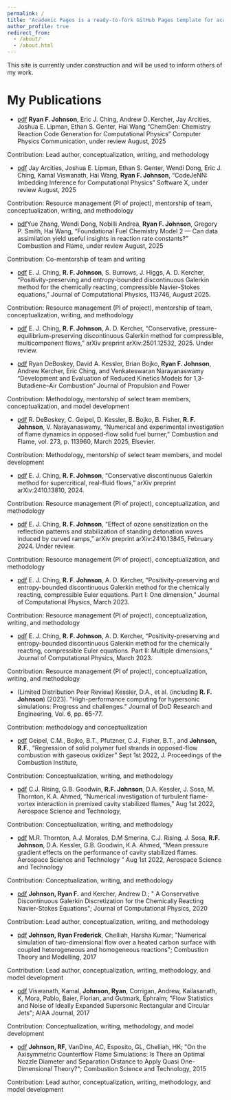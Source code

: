 ```yaml
---
permalink: /
title: "Academic Pages is a ready-to-fork GitHub Pages template for academic personal websites"
author_profile: true
redirect_from: 
  - /about/
  - /about.html
---
```


This site is currently under construction and will be used to inform others of my work.

My Publications
======

- [pdf](pdfs/chemgen.pdf) **Ryan F. Johnson**, Eric J. Ching, Andrew D. Kercher, Jay Arcities, Joshua E. Lipman, Ethan S. Genter, Hai Wang “ChemGen: Chemistry Reaction Code Generation for Computational Physics” Computer Physics Communication, under review August, 2025

Contribution: Lead author, conceptualization, writing, and methodology

- [pdf](pdfs/chemgen.pdf) Jay Arcities, Joshua E. Lipman, Ethan S. Genter, Wendi Dong, Eric J. Ching, Kamal Viswanath, Hai Wang, **Ryan F. Johnson**, “CodeJeNN: Imbedding Inference for Computational Physics” Software X, under review August, 2025

Contribution: Resource management (PI of project), mentorship of team, conceptualization, writing, and methodology

- [pdf](pdfs/dong_ffcm2.pdf)Yue Zhang, Wendi Dong, Nobilli Andrea, **Ryan F. Johnson**, Gregory P. Smith, Hai Wang,  “Foundational Fuel Chemistry Model 2 — Can data assimilation yield useful insights in reaction rate constants?” Combustion and Flame, under review August, 2025

Contribution: Co-mentorship of team and writing

- [pdf](pdfs/ching_JCP_viscous.pdf) E. J. Ching, **R. F. Johnson**, S. Burrows, J. Higgs, A. D. Kercher, “Positivity-preserving and entropy-bounded discontinuous Galerkin method for the chemically reacting, compressible Navier-Stokes equations,” Journal of Computational Physics, 113746, August 2025.  

Contribution: Resource management (PI of project), mentorship of team, conceptualization, writing, and methodology

- [pdf](pdfs/ching_JCP_pep.pdf) E. J. Ching, **R. F. Johnson**, A. D. Kercher, “Conservative, pressure-equilibrium-preserving discontinuous Galerkin method for compressible, multicomponent flows,” arXiv preprint arXiv:2501.12532, 2025.  Under review.

- [pdf](pdfs/debo_ramjet.pdf) Ryan DeBoskey, David A. Kessler, Brian Bojko, **Ryan F. Johnson**, Andrew Kercher, Eric Ching, and Venkateswaran Narayanaswamy “Development and Evaluation of Reduced Kinetics Models for 1,3-Butadiene–Air Combustion” Journal of Propulsion and Power

Contribution: Methodology, mentorship of select team members, conceptualization, and model development

- [pdf](pdfs/debo_oppdiff.pdf) R. DeBoskey, C. Geipel, D. Kessler, B. Bojko, B. Fisher, **R. F. Johnson**, V. Narayanaswamy, “Numerical and experimental investigation of flame dynamics in opposed-flow solid fuel burner,” Combustion and Flame, vol. 273, p. 113960, March 2025, Elsevier.

Contribution: Methodology, mentorship of select team members, and model development

- [pdf](pdfs/ching_INJF_super.pdf) E. J. Ching, **R. F. Johnson**, “Conservative discontinuous Galerkin method for supercritical, real-fluid flows,” arXiv preprint arXiv:2410.13810, 2024.  

Contribution: Resource management (PI of project), conceptualization, and methodology

- [pdf](pdfs/ching_ODE.pdf) E. J. Ching, **R. F. Johnson**, “Effect of ozone sensitization on the reflection patterns and stabilization of standing detonation waves induced by curved ramps,” arXiv preprint arXiv:2410.13845, February 2024.  Under review.

Contribution: Resource management (PI of project), conceptualization, and methodology

- [pdf](pdfs/ching_part_1.pdf) E. J. Ching, **R. F. Johnson**, A. D. Kercher, “Positivity-preserving and entropy-bounded discontinuous Galerkin method for the chemically reacting, compressible Euler equations. Part I: One dimension,” Journal of Computational Physics, March 2023.

Contribution: Resource management (PI of project), conceptualization, writing, and methodology

- [pdf](pdfs/ching_part_2.pdf) E. J. Ching, **R. F. Johnson**, A. D. Kercher, “Positivity-preserving and entropy-bounded discontinuous Galerkin method for the chemically reacting, compressible Euler equations. Part II: Multiple dimensions,” Journal of Computational Physics, March 2023.

Contribution: Resource management (PI of project), conceptualization, writing, and methodology

- (Limited Distribution Peer Review) Kessler, D.A., et al. (including **R. F. Johnson**) (2023). "High-performance computing for hypersonic simulations: Progress and challenges." Journal of DoD Research and Engineering, Vol. 6, pp. 65-77.

Contribution: methodology and conceptualization

- [pdf](pdfs/geipel_proci.pdf) Geipel, C.M., Bojko, B.T., Pfutzner, C.J., Fisher, B.T., and **Johnson, R.F.**, “Regression of solid polymer fuel strands in opposed-flow combustion with gaseous oxidizer” Sept 1st 2022,  J. Proceedings of the Combustion Institute, 

Contribution: Conceptualization, writing, and methodology

- [pdf](pdfs/rising_flame_vortex.pdf) C.J. Rising, G.B. Goodwin, **R.F. Johnson**, D.A. Kessler, J. Sosa, M. Thornton, K.A. Ahmed, “Numerical investigation of turbulent flame-vortex interaction in premixed cavity stabilized flames,” Aug 1st 2022, Aerospace Science and Technology, 

Contribution: Conceptualization, writing, and methodology

- [pdf](pdfs/morales_pressure_gradient.pdf) M.R. Thornton, A.J. Morales, D.M Smerina, C.J. Rising, J. Sosa, **R.F. Johnson**, D.A. Kessler, G.B. Goodwin, K.A. Ahmed, “Mean pressure gradient effects on the performance of cavity stabilized flames. Aerospace Science and Technology ” Aug 1st 2022, Aerospace Science and Technology

Contribution: Conceptualization, writing, and methodology

- [pdf](pdfs/joh_fully_conservative.pdf) **Johnson, Ryan F.** and Kercher, Andrew D.; " A Conservative Discontinuous Galerkin Discretization for the Chemically Reacting Navier-Stokes Equations"; Journal of Computational Physics, 2020 

Contribution: Lead author, conceptualization, writing, and methodology

- [pdf](pdfs/joh_flat_plate.pdf) **Johnson, Ryan Frederick**, Chelliah, Harsha Kumar; "Numerical simulation of two-dimensional flow over a heated carbon surface with coupled heterogeneous and homogeneous reactions"; Combustion Theory and Modelling, 2017 

Contribution: Lead author, conceptualization, writing, methodology, and model development

- [pdf](pdfs/viswanath_nozzle.pdf) Viswanath, Kamal, **Johnson, Ryan**, Corrigan, Andrew, Kailasanath, K, Mora, Pablo, Baier, Florian, and Gutmark, Ephraim; "Flow Statistics and Noise of Ideally Expanded Supersonic Rectangular and Circular Jets"; AIAA Journal, 2017

Contribution: Conceptualization, writing, methodology, and model development
 
- [pdf](pdfs/Joh_CF.pdf) **Johnson, RF**, VanDine, AC, Esposito, GL, Chelliah, HK; "On the Axisymmetric Counterflow Flame Simulations: Is There an Optimal Nozzle Diameter and Separation Distance to Apply Quasi One-Dimensional Theory?"; Combustion Science and Technology, 2015 

Contribution: Lead author, conceptualization, writing, methodology, and model development

